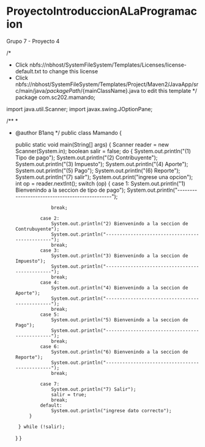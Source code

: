 # ProyectoIntroduccionALaProgramacion
Grupo 7 - Proyecto 4


/*
 * Click nbfs://nbhost/SystemFileSystem/Templates/Licenses/license-default.txt to change this license
 * Click nbfs://nbhost/SystemFileSystem/Templates/Project/Maven2/JavaApp/src/main/java/${packagePath}/${mainClassName}.java to edit this template
 */
package com.sc202.mamando;

import java.util.Scanner;
import javax.swing.JOptionPane;

/**
 *
 * @author B1anq
 */
public class Mamando {

    public static void main(String[] args) {
        Scanner reader = new Scanner(System.in);
        boolean salir = false;
        do {
            System.out.println("(1) Tipo de pago");
            System.out.println("(2) Contribuyente");
            System.out.println("(3) Impuesto");
            System.out.println("(4) Aporte");
            System.out.println("(5) Pago");
            System.out.println("(6) Reporte");
            System.out.println("(7) salir");
            System.out.print("ingrese una opcion");
            int op = reader.nextInt();
            switch (op) {
                case 1:
                    System.out.println("1) Bienvenindo a la seccion de tipo de pago");
                    System.out.println("-----------------------------------------------");

                    break;

                case 2:
                    System.out.println("2) Bienvenindo a la seccion de Contrubuyente");
                    System.out.println("-----------------------------------------------");
                    break;
                case 3:
                    System.out.println("3) Bienvenindo a la seccion de Impuesto");
                    System.out.println("-----------------------------------------------");
                    break;
                case 4:
                    System.out.println("4) Bienvenindo a la seccion de Aporte");
                    System.out.println("-----------------------------------------------");
                    break;
                case 5:
                    System.out.println("5) Bienvenindo a la seccion de Pago");
                    System.out.println("-----------------------------------------------");
                    break;
                case 6:
                    System.out.println("6) Bienvenindo a la seccion de Reporte");
                    System.out.println("-----------------------------------------------");
                    break;

                case 7:
                    System.out.println("7) Salir");
                    salir = true;
                    break;
                default:
                    System.out.println("ingrese dato correcto");
            }

        } while (!salir);
    }
}
